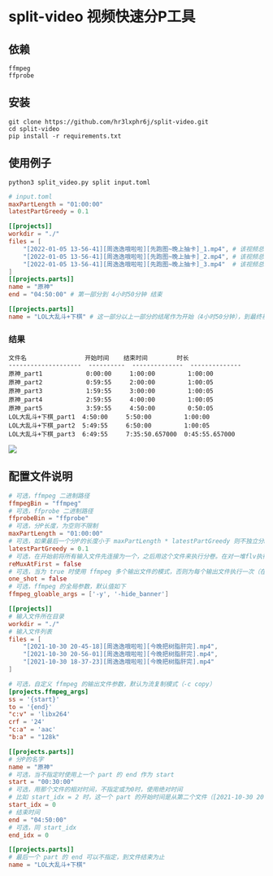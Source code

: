 # split-video 视频快速分P工具

## 依赖

```text
ffmpeg
ffprobe
```

## 安装

```shell
git clone https://github.com/hr3lxphr6j/split-video.git
cd split-video
pip install -r requirements.txt
```

## 使用例子

```shell
python3 split_video.py split input.toml
```

```toml
# input.toml
maxPartLength = "01:00:00"
latestPartGreedy = 0.1

[[projects]]
workdir = "./"
files = [
    "[2022-01-05 13-56-41][周逸逸哦啦啦][先跑图~晚上抽卡]_1.mp4", # 该视频总时长：03:00:00
    "[2022-01-05 13-56-41][周逸逸哦啦啦][先跑图~晚上抽卡]_2.mp4", # 该视频总时长：03:00:00
    "[2022-01-05 13-56-41][周逸逸哦啦啦][先跑图~晚上抽卡]_3.mp4"  # 该视频总时长：01:35:51
]
[[projects.parts]]
name = "原神"
end = "04:50:00" # 第一部分到 4小时50分钟 结束

[[projects.parts]]
name = "LOL大乱斗+下棋" # 这一部分以上一部分的结尾作为开始（4小时50分钟），到最终视频末为结束
```

### 结果

```text
文件名                开始时间    结束时间        时长
--------------------  ----------  --------------  --------------
原神_part1            0:00:00     1:00:00         1:00:00
原神_part2            0:59:55     2:00:00         1:00:05
原神_part3            1:59:55     3:00:00         1:00:05
原神_part4            2:59:55     4:00:00         1:00:05
原神_part5            3:59:55     4:50:00         0:50:05
LOL大乱斗+下棋_part1  4:50:00     5:50:00         1:00:00
LOL大乱斗+下棋_part2  5:49:55     6:50:00         1:00:05
LOL大乱斗+下棋_part3  6:49:55     7:35:50.657000  0:45:55.657000
```

[![](https://mermaid.ink/img/eyJjb2RlIjoiZ2FudHRcbiAgICBkYXRlRm9ybWF0IEhIOm1tOnNzXG4gICAgYXhpc0Zvcm1hdCAlSDolTTolU1xuICAgIHRvZGF5TWFya2VyIG9mZlxuICAgIHRpdGxlIOWIhlDnu5PmnpxcbiAgICBcbiAgICBzZWN0aW9uIOi-k-WHuuaWh-S7tlxuICAgIOWOn-elnl9wYXJ0MTogYWN0aXZlLCBvZjEsIDAwOjAwOjAwLCAwMTowMDowMFxuICAgIOWOn-elnl9wYXJ0MjogYWN0aXZlLCBvZjIsIDAwOjU5OjU1LCAwMjowMDowMFxuICAgIOWOn-elnl9wYXJ0MzogYWN0aXZlLCBvZjMsIDAxOjU5OjU1LCAwMzowMDowMFxuICAgIOWOn-elnl9wYXJ0NDogYWN0aXZlLCBvZjQsIDAyOjU5OjU1LCAwNDowMDowMFxuICAgIOWOn-elnl9wYXJ0NTogYWN0aXZlLCBvZjUsIDAzOjU5OjU1LCAwNDo1MDowMFxuICAgIExPTOWkp-S5seaWlyvkuIvmo4tfcGFydDE6IGFjdGl2ZSwgb2Y2LCAwNDo1MDowMCwgMDU6NTA6MDBcbiAgICBMT0zlpKfkubHmlpcr5LiL5qOLX3BhcnQyOiBhY3RpdmUsIG9mNywgMDU6NDk6NTUsIDA2OjUwOjAwXG4gICAgTE9M5aSn5Lmx5paXK-S4i-aji19wYXJ0MzogYWN0aXZlLCBvZjgsIDA2OjQ5OjU1LCAwNzozNTo1MFxuICAgIHNlY3Rpb24g5Y6f5paH5Lu2XG4gICAgWzIwMjItMDEtMDUgMTMtNTYtNDFdW-WRqOmAuOmAuOWTpuWVpuWVpl1b5YWI6LeR5Zu-fuaZmuS4iuaKveWNoV1fMS5tcDQ6IGFjdGl2ZSwgaWYxLCAwMDowMDowMCwgMDM6MDA6MDBcbiAgICBbMjAyMi0wMS0wNSAxMy01Ni00MV1b5ZGo6YC46YC45ZOm5ZWm5ZWmXVvlhYjot5Hlm75-5pma5LiK5oq95Y2hXV8yLm1wNDogYWN0aXZlLCBpZjIsIDAzOjAwOjAwLCAwNjowMDowMFxuICAgIFsyMDIyLTAxLTA1IDEzLTU2LTQxXVvlkajpgLjpgLjlk6bllabllaZdW-WFiOi3keWbvn7mmZrkuIrmir3ljaFdXzMubXA0OiBhY3RpdmUsIGlmMywgMDY6MDA6MDAsIDA3OjM1OjUxIiwibWVybWFpZCI6eyJ0aGVtZSI6ImRlZmF1bHQifSwidXBkYXRlRWRpdG9yIjpmYWxzZSwiYXV0b1N5bmMiOnRydWUsInVwZGF0ZURpYWdyYW0iOmZhbHNlfQ)](https://mermaid-js.github.io/mermaid-live-editor/edit/#eyJjb2RlIjoiZ2FudHRcbiAgICBkYXRlRm9ybWF0IEhIOm1tOnNzXG4gICAgYXhpc0Zvcm1hdCAlSDolTTolU1xuICAgIHRvZGF5TWFya2VyIG9mZlxuICAgIHRpdGxlIOWIhlDnu5PmnpxcbiAgICBcbiAgICBzZWN0aW9uIOi-k-WHuuaWh-S7tlxuICAgIOWOn-elnl9wYXJ0MTogYWN0aXZlLCBvZjEsIDAwOjAwOjAwLCAwMTowMDowMFxuICAgIOWOn-elnl9wYXJ0MjogYWN0aXZlLCBvZjIsIDAwOjU5OjU1LCAwMjowMDowMFxuICAgIOWOn-elnl9wYXJ0MzogYWN0aXZlLCBvZjMsIDAxOjU5OjU1LCAwMzowMDowMFxuICAgIOWOn-elnl9wYXJ0NDogYWN0aXZlLCBvZjQsIDAyOjU5OjU1LCAwNDowMDowMFxuICAgIOWOn-elnl9wYXJ0NTogYWN0aXZlLCBvZjUsIDAzOjU5OjU1LCAwNDo1MDowMFxuICAgIExPTOWkp-S5seaWlyvkuIvmo4tfcGFydDE6IGFjdGl2ZSwgb2Y2LCAwNDo1MDowMCwgMDU6NTA6MDBcbiAgICBMT0zlpKfkubHmlpcr5LiL5qOLX3BhcnQyOiBhY3RpdmUsIG9mNywgMDU6NDk6NTUsIDA2OjUwOjAwXG4gICAgTE9M5aSn5Lmx5paXK-S4i-aji19wYXJ0MzogYWN0aXZlLCBvZjgsIDA2OjQ5OjU1LCAwNzozNTo1MFxuICAgIHNlY3Rpb24g5Y6f5paH5Lu2XG4gICAgWzIwMjItMDEtMDUgMTMtNTYtNDFdW-WRqOmAuOmAuOWTpuWVpuWVpl1b5YWI6LeR5Zu-fuaZmuS4iuaKveWNoV1fMS5tcDQ6IGFjdGl2ZSwgaWYxLCAwMDowMDowMCwgMDM6MDA6MDBcbiAgICBbMjAyMi0wMS0wNSAxMy01Ni00MV1b5ZGo6YC46YC45ZOm5ZWm5ZWmXVvlhYjot5Hlm75-5pma5LiK5oq95Y2hXV8yLm1wNDogYWN0aXZlLCBpZjIsIDAzOjAwOjAwLCAwNjowMDowMFxuICAgIFsyMDIyLTAxLTA1IDEzLTU2LTQxXVvlkajpgLjpgLjlk6bllabllaZdW-WFiOi3keWbvn7mmZrkuIrmir3ljaFdXzMubXA0OiBhY3RpdmUsIGlmMywgMDY6MDA6MDAsIDA3OjM1OjUxIiwibWVybWFpZCI6IntcbiAgXCJ0aGVtZVwiOiBcImRlZmF1bHRcIlxufSIsInVwZGF0ZUVkaXRvciI6ZmFsc2UsImF1dG9TeW5jIjp0cnVlLCJ1cGRhdGVEaWFncmFtIjpmYWxzZX0)

## 配置文件说明

```toml
# 可选，ffmpeg 二进制路径
ffmpegBin = "ffmpeg"
# 可选，ffprobe 二进制路径
ffprobeBin = "ffprobe"
# 可选，分P长度，为空则不限制
maxPartLength = "01:00:00"
# 可选，如果最后一个分P的长度小于 maxPartLength * latestPartGreedy 则不独立分P
latestPartGreedy = 0.1
# 可选，在开始前将所有输入文件先连接为一个，之后用这个文件来执行分卷。在对一堆flv执行分卷时，打开这个会加快速度
reMuxAtFirst = false
# 可选，当为 true 时使用 ffmpeg 多个输出文件的模式，否则为每个输出文件执行一次（在重编码模式下没有进度输出，ffmpeg的bug？）
one_shot = false
# 可选，ffmpeg 的全局参数，默认值如下
ffmpeg_gloable_args = ['-y', '-hide_banner']

[[projects]]
# 输入文件所在目录
workdir = "./"
# 输入文件列表
files = [
    "[2021-10-30 20-45-18][周逸逸哦啦啦][今晚把树脂肝完].mp4",
    "[2021-10-30 20-56-01][周逸逸哦啦啦][今晚把树脂肝完].mp4",
    "[2021-10-30 18-37-23][周逸逸哦啦啦][今晚把树脂肝完].mp4"
]

# 可选，自定义 ffmpeg 的输出文件参数，默认为流复制模式（-c copy）
[projects.ffmpeg_args]
ss = '{start}'
to = '{end}'
"c:v" = 'libx264'
crf = '24'
"c:a" = 'aac'
"b:a" = "128k"

[[projects.parts]]
# 分P的名字
name = "原神"
# 可选，当不指定时使用上一个 part 的 end 作为 start
start = "00:30:00"
# 可选，用那个文件的相对时间，不指定或为0时，使用绝对时间
# 比如 start_idx = 2 时，这一个 part 的开始时间是从第二个文件（[2021-10-30 20-56-01][周逸逸哦啦啦][今晚把树脂肝完].mp4）的 30 分钟开始
start_idx = 0
# 结束时间
end = "04:50:00"
# 可选，同 start_idx
end_idx = 0

[[projects.parts]]
# 最后一个 part 的 end 可以不指定，到文件结束为止
name = "LOL大乱斗+下棋"
```
